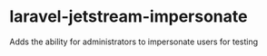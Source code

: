 # laravel-jetstream-impersonate
Adds the ability for administrators to impersonate users for testing
